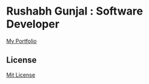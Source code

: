 # Rushabh Gunjal : Software Developer
[My Portfolio](https://gunjalrushabh.github.io/RushabhGunjal/)
## License
[Mit License](LICENSE)
